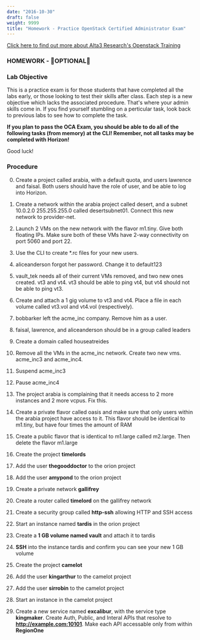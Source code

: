 ```yaml
---
date: "2016-10-30"
draft: false
weight: 9999
title: "Homework - Practice OpenStack Certified Administrator Exam"
---
```

[Click here to find out more about Alta3 Research's Openstack Training](https://alta3.com/courses/openstack)

### HOMEWORK - &#x1F680;OPTIONAL&#x1F680;

### Lab Objective

This is a practice exam is for those students that have completed all the labs early, or those looking to test their skills after class. Each step is a new objective which lacks the associated procedure. That's where your admin skills come in. If you find yourself stumbling on a perticular task, look back to previous labs to see how to complete the task.

**If you plan to pass the OCA Exam, you should be able to do all of the following tasks (from memory) at the CLI! Remember, not all tasks may be completed with Horizon!**

Good luck!

### Procedure

0. Create a project called arabia, with a default quota, and users lawrence and faisal. Both users should have the role of user, and be able to log into Horizon.

0. Create a network within the arabia project called desert, and a subnet 10.0.2.0 255.255.255.0 called desertsubnet01. Connect this new network to provider-net.

0. Launch 2 VMs on the new network with the flavor m1.tiny. Give both floating IPs. Make sure both of these VMs have 2-way connectivity on port 5060 and port 22.

0. Use the CLI to create \*.rc files for your new users.

0. aliceanderson forgot her password. Change it to default123

0. vault_tek needs all of their current VMs removed, and two new ones created. vt3 and vt4. vt3 should be able to ping vt4, but vt4 should not be able to ping vt3.

0. Create and attach a 1 gig volume to vt3 and vt4. Place a file in each volume called vt3.vol and vt4.vol (respectively).

0. bobbarker left the acme_inc company. Remove him as a user.

0. faisal, lawrence, and aliceanderson should be in a group called leaders

0. Create a domain called houseatreides

0. Remove all the VMs in the acme_inc network. Create two new vms. acme_inc3 and acme_inc4.

0. Suspend acme_inc3

0. Pause acme_inc4

0. The project arabia is complaining that it needs access to 2 more instances and 2 more vcpus. Fix this.

0. Create a private flavor called oasis and make sure that only users within the arabia project have access to it. This flavor should be identical to m1.tiny, but have four times the amount of RAM

0. Create a public flavor that is identical to m1.large called m2.large. Then delete the flavor m1.large
	
0. Create the project **timelords**

0. Add the user **thegooddoctor** to the orion project

0. Add the user **amypond** to the orion project
		
0. Create a private network **gallifrey**
		
0. Create a router called **timelord** on the gallifrey network
		
0. Create a security group called **http-ssh** allowing HTTP and SSH access

0. Start an instance named **tardis** in the orion project 
		
0. Create a **1 GB volume named vault** and attach it to tardis
		
0. **SSH** into the instance tardis and confirm you can see your new 1 GB volume
	
0. Create the project **camelot**

0. Add the user **kingarthur** to the camelot project

0. Add the user **sirrobin** to the camelot project

0. Start an instance in the camelot project

0. Create a new service named **excalibur**, with the service type **kingmaker**. Create Auth, Public, and Interal APIs that resolve to **http://example.com:10101**. Make each API accessable only from within **RegionOne**  
